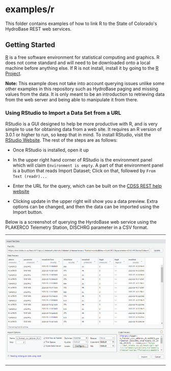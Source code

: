 # examples/r

This folder contains examples of how to link R to the State of Colorado's
HydroBase REST web services.

## Getting Started

[R](https://www.r-project.org/) is a free software environment for statistical
computing and graphics. R does not come standard and will need to be downloaded
onto a local machine before anything else. If R is not install, install it by
going to the [R Project](https://www.r-project.org/).

**Note:** This example does not take into account querying issues unlike some
other examples in this repository such as HydroBase paging and missing values
from the data. It is only meant to be an introduction to retrieving data from
the web server and being able to manipulate it from there.

### Using RStudio to Import a Data Set from a URL

RStudio is a GUI designed to help be more productive with R, and is very simple to
use for obtaining data from a web site. It requires an R version of 3.0.1 or
higher to run, so keep that in mind. To install RStudio, visit the
[RStudio Website](https://rstudio.com/products/rstudio/download/). The rest of the
steps are as follows:

* Once RStudio is installed, open it up

* In the upper right hand corner of RStudio is the environment panel which will
claim `Environment is empty`. A part of that environment panel is a button that
reads Import Dataset; Click on that, followed by `From Text (readr)...`

* Enter the URL for the query, which can be built on the
[CDSS REST help website](https://dwr.state.co.us/rest/get/help)

* Clicking update in the upper right will show you a data preview. Extra options can
be changed, and then the data can be imported using the Import button.

Below is a screenshot of querying the HyrdoBase web service using the PLAKERCO Telemetry Station, DISCHRG parameter in a CSV format.
****
![R Example](../../README-resources/images/R_example.png)
****
